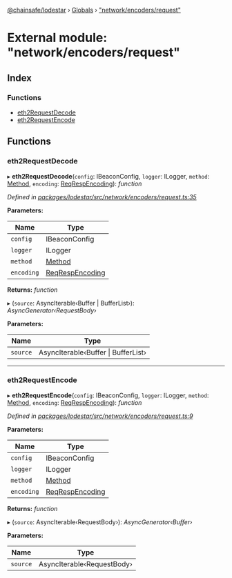 [@chainsafe/lodestar](../README.md) › [Globals](../globals.md) › ["network/encoders/request"](_network_encoders_request_.md)

# External module: "network/encoders/request"

## Index

### Functions

* [eth2RequestDecode](_network_encoders_request_.md#eth2requestdecode)
* [eth2RequestEncode](_network_encoders_request_.md#eth2requestencode)

## Functions

###  eth2RequestDecode

▸ **eth2RequestDecode**(`config`: IBeaconConfig, `logger`: ILogger, `method`: [Method](../enums/_constants_network_.method.md), `encoding`: [ReqRespEncoding](../enums/_constants_network_.reqrespencoding.md)): *function*

*Defined in [packages/lodestar/src/network/encoders/request.ts:35](https://github.com/ChainSafe/lodestar/blob/a47516d64/packages/lodestar/src/network/encoders/request.ts#L35)*

**Parameters:**

Name | Type |
------ | ------ |
`config` | IBeaconConfig |
`logger` | ILogger |
`method` | [Method](../enums/_constants_network_.method.md) |
`encoding` | [ReqRespEncoding](../enums/_constants_network_.reqrespencoding.md) |

**Returns:** *function*

▸ (`source`: AsyncIterable‹Buffer | BufferList›): *AsyncGenerator‹RequestBody›*

**Parameters:**

Name | Type |
------ | ------ |
`source` | AsyncIterable‹Buffer &#124; BufferList› |

___

###  eth2RequestEncode

▸ **eth2RequestEncode**(`config`: IBeaconConfig, `logger`: ILogger, `method`: [Method](../enums/_constants_network_.method.md), `encoding`: [ReqRespEncoding](../enums/_constants_network_.reqrespencoding.md)): *function*

*Defined in [packages/lodestar/src/network/encoders/request.ts:9](https://github.com/ChainSafe/lodestar/blob/a47516d64/packages/lodestar/src/network/encoders/request.ts#L9)*

**Parameters:**

Name | Type |
------ | ------ |
`config` | IBeaconConfig |
`logger` | ILogger |
`method` | [Method](../enums/_constants_network_.method.md) |
`encoding` | [ReqRespEncoding](../enums/_constants_network_.reqrespencoding.md) |

**Returns:** *function*

▸ (`source`: AsyncIterable‹RequestBody›): *AsyncGenerator‹Buffer›*

**Parameters:**

Name | Type |
------ | ------ |
`source` | AsyncIterable‹RequestBody› |
